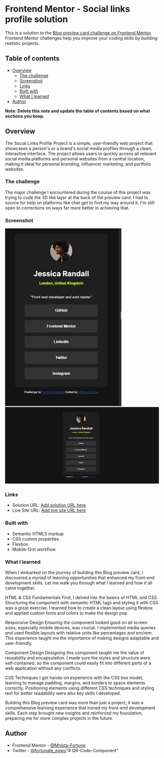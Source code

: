# Frontend Mentor - Social links profile solution

This is a solution to the [Blog preview card challenge on Frontend Mentor](https://www.frontendmentor.io/challenges/blog-preview-card-ckPaj01IcS). Frontend Mentor challenges help you improve your coding skills by building realistic projects. 

## Table of contents

- [Overview](#overview)
  - [The challenge](#the-challenge)
  - [Screenshot](#screenshot)
  - [Links](#links)
  - [Built with](#built-with)
  - [What I learned](#what-i-learned)
- [Author](#author)

**Note: Delete this note and update the table of contents based on what sections you keep.**

## Overview

The Social Links Profile Project is a simple, user-friendly web project that showcases a person's or a brand's social media profiles through a clean, interactive interface. The project allows users to quickly access all relevant social media platforms and personal websites from a central location, making it ideal for personal branding, influencer marketing, and portfolio websites.


### The challenge

The major challenge I encountered during the course of this project was trying to code the 3D like layer at the back of the preview card. I had to source for help on platforms like chat gpt to find my way around it. I'm still open to corrections on ways far more better in achieving that.

### Screenshot

![Screenshot of My Project](screenshots/social-mobile.png)
![Screenshot of My Project](screenshots/social-desktop.png)


### Links

- Solution URL: [Add solution URL here](https://your-solution-url.com)
- Live Site URL: [Add live site URL here](https://your-live-site-url.com)

### Built with

- Semantic HTML5 markup
- CSS custom properties
- Flexbox
- Mobile-first workflow

### What I learned

When I embarked on the journey of building this Blog preview card, I discovered a myriad of learning opportunities that enhanced my front-end development skills. Let me walk you through what I learned and how it all came together.

HTML & CSS Fundamentals
First, I delved into the basics of HTML and CSS. Structuring the component with semantic HTML tags and styling it with CSS was a great exercise. I learned how to create a clean layout using flexbox and applied custom fonts and colors to make the design pop.

Responsive Design
Ensuring the component looked good on all screen sizes, especially mobile devices, was crucial. I implemented media queries and used flexible layouts with relative units like percentages and em/rem. This experience taught me the importance of making designs adaptable and user-friendly.

Component Design
Designing this component taught me the value of reusability and encapsulation. I made sure the styles and structure were self-contained, so the component could easily fit into different parts of a web application without any conflicts.

CSS Techniques
I got hands-on experience with the CSS box model, learning to manage padding, margins, and borders to space elements correctly. Positioning elements using different CSS techniques and styling text for better readability were also key skills I developed.

Building this Blog preview card was more than just a project; it was a comprehensive learning experience that honed my front-end development skills. Each step brought new insights and reinforced my foundation, preparing me for more complex projects in the future.

## Author

- Frontend Mentor - [@Mhista-Fortune](https://www.frontendmentor.io/profile/Mhista-Fortune)
- Twitter - [@fortunate_egwu](https://www.twitter.com/fortunate_egwu)"# QR-Code-Component" 
#